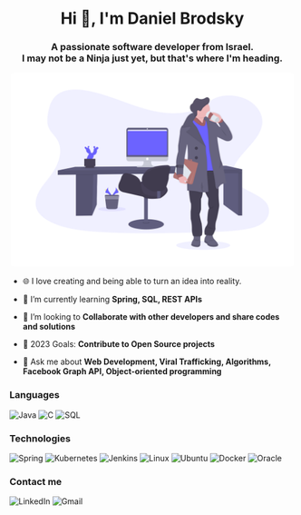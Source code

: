 <h1 align="center">Hi 👋, I'm Daniel Brodsky</h1>
<h3 align="center";">A passionate software developer from Israel.</br>
I may not be a Ninja just yet, but that's where I'm heading.</h3>

<p align="center">
  <a href="#"><img src="./images/intro.png" style="border-radius: 5px;" width="500px" title="cover"></a>
</p>

- 🌐 I love creating and being able to turn an idea into reality.

- 🌱 I’m currently learning **Spring, SQL, REST APIs**

- 👯 I’m looking to **Collaborate with other developers and share codes and solutions**

- 🥅 2023 Goals: **Contribute to Open Source projects**

- 💬 Ask me about **Web Development, Viral Trafficking, Algorithms, Facebook Graph API, Object-oriented programming**

### Languages

![Java](https://img.shields.io/badge/Java-ED8B00?&logo=openjdk&logoColor=white)
![C](https://img.shields.io/badge/C-00599C?&logo=c&logoColor=white)
![SQL](https://img.shields.io/badge/MySQL-005C84?&logo=mysql&logoColor=white)

### Technologies

![Spring](https://img.shields.io/badge/Spring-6DB33F?&logo=spring&logoColor=white)
![Kubernetes](https://img.shields.io/badge/Kubernetes-326ce5?ge&logo=kubernetes&logoColor=white)
![Jenkins](https://img.shields.io/badge/Jenkins-D24939?&logo=Jenkins&logoColor=white)
![Linux](https://img.shields.io/badge/Linux-FCC624?&logo=linux&logoColor=black)
![Ubuntu](https://img.shields.io/badge/Ubuntu-E95420?&logo=ubuntu&logoColor=white)
![Docker](https://img.shields.io/badge/docker-%230db7ed?&logo=docker&logoColor=white)
![Oracle](https://img.shields.io/badge/Oracle-F80000?&logo=Oracle&logoColor=white)
                                                                                                   
### Contact me

![LinkedIn](https://img.shields.io/badge/LinkedIn-0077B5?style=for-the-badge&logo=linkedin&logoColor=white)
![Gmail](https://img.shields.io/badge/Gmail-D14836?style=for-the-badge&logo=gmail&logoColor=white)
